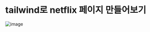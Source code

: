 # tailwind로 netflix 페이지 만들어보기
![image](https://user-images.githubusercontent.com/38703262/205843569-1e9c9490-06be-4e19-b540-6490476bd1a8.png)

